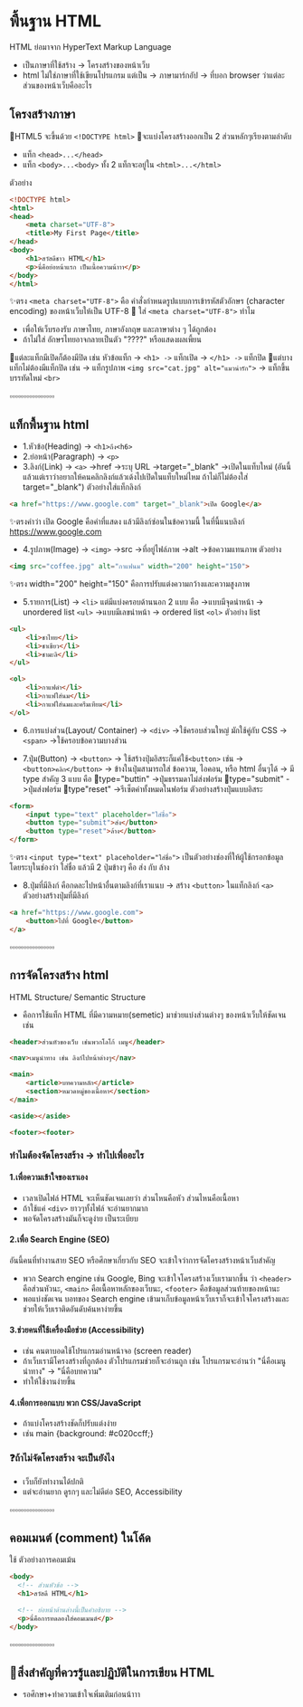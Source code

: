 # พื้นฐาน HTML
HTML ย่อมาจาก HyperText Markup Language 
- เป็นภาษาที่ใช้สร้าง -> โครงสร้างของหน้าเว็บ 
- html ไม่ใช่ภาษาที่ใช้เขียนโปรแกรม แต่เป็น -> ภาษามาร์กอัป -> ที่บอก browser ว่าแต่ละส่วนของหน้าเว็บคืออะไร

## โครงสร้างภาษา 
🔸HTML5 จะขึ้นด้วย `<!DOCTYPE html>`
🔸จะแบ่งโครงสร้างออกเป็น 2 ส่วนหลักๆเรียงตามลำดับ
- แท็ก `<head>...</head>` 
- แท็ก `<body>...<body>`
ทั้ง 2 แท็กจะอยู่ใน `<html>...</html>`

ตัวอย่าง
```html
<!DOCTYPE html>
<html>
<head>
    <meta charset="UTF-8">
    <title>My First Page</title>
</head>
<body>
    <h1>สวัสดีชาว HTML</h1>
    <p>นี่คือย่อหน้าแรก เป็นเนื้อความน้าาา</p>
</body>
</html>
```
✨ตรง `<meta charset="UTF-8">` คือ คำสั่งกำหนดรูปแบบการเข้ารหัสตัวอักษร (character encoding) ของหน้าเว็บให้เป็น UTF-8
🔹 ใส่ `<meta charset="UTF-8">` ทำไม
- เพื่อให้เว็บรองรับ ภาษาไทย, ภาษาอังกฤษ และภาษาต่าง ๆ ได้ถูกต้อง
- ถ้าไม่ใส่ อักษรไทยอาจกลายเป็นตัว "????" หรือแสดงผลเพี้ยน

🔸แต่ละแท็กมีเปิดก็ต้องมีปิด เช่น หัวข้อแท็ก
    → `<h1> ->` แท็กเปิด
    → `</h1> ->` แท็กปิด
🔸แต่บางแท็กไม่ต้องมีแท็กปิด เช่น
    → แท็กรูปภาพ `<img src="cat.jpg" alt="แมวน่ารัก">`
    → แท็กขึ้นบรรทัดใหม่ `<br>`

▫️▫️▫️▫️▫️▫️▫️▫️▫️▫️▫️▫️▫️▫️▫️▫️

## แท็กพื้นฐาน html
- 1.หัวข้อ(Heading) -> `<h1>ถึง<h6>`
- 2.ย่อหน้า(Paragraph) -> `<p>`
- 3.ลิงก์(Link) -> `<a>`
    →href ->ระบุ URL
    →target="_blank" ->เปิดในแท็บใหม่ (อันนี้แล้วแต่เราว่าอยากให้คนคลิกลิงก์แล้วเด้งไปเปิดในแท็บใหม่ไหม ถ้าไม่ก็ไม่ต้องใส่ target="_blank")
ตัวอย่างใส่แท็กลิงก์
```html
<a href="https://www.google.com" target="_blank">เปิด Google</a>
```
✨ตรงคำว่า เปิด Google คือคำที่แสดง แล้วมีลิงก์ซ่อนในข้อความนี้ ในที่นี้แนบลิงก์ https://www.google.com 

- 4.รูปภาพ(Image) -> `<img>`
    →src ->ที่อยู่ไฟล์ภาพ
    →alt ->ข้อความแทนภาพ
ตัวอย่าง
```html
<img src="coffee.jpg" alt="กาแฟนม" width="200" height="150">
```
✨ตรง width="200" height="150" คือการปรับแต่งความกว้างและความสูงภาพ

- 5.รายการ(List) -> `<li>` แต่มีแบ่งครอบด้านนอก 2 แบบ คือ
    →แบบมีจุดนำหน้า -> unordered list `<ul>`
    →แบบมีเลขนำหน้า -> ordered list `<ol>`
ตัวอย่าง list

```html
<ul>
    <li>ชาไทย</li>
    <li>ชาเขียว</li>
    <li>ชามะลิ</li>
</ul>

<ol>
    <li>กาแฟดำ</li>
    <li>กาแฟใส่นม</li>
    <li>กาแฟใส่นมและครีมเทียม</li>
</ol>
```
- 6.การแบ่งส่วน(Layout/ Container)
    → `<div>` ->ใช้ครอบส่วนใหญ่ มักใช้คู่กับ CSS
    → `<span>` ->ใช้ครอบข้อความบางส่วน

- 7.ปุ่ม(Button) -> `<button>`
    → ใช้สร้างปุ่มอิสระก็แค่ใช้`<button>` เช่น -> `<button>คลิก</button>`
    → ข้างในปุ่มสามารถใส่ ข้อความ, ไอคอน, หรือ html อื่นๆได้
    → มี type สำคัญ 3 แบบ คือ
        🔘type="buttin" ->ปุ่มธรรมดาไม่ส่งฟอร์ม
        🔘type="submit" ->ปุ่มส่งฟอร์ม
        🔘type"reset" ->รีเซ็ตค่าทั้งหมดในฟอร์ม
ตัวอย่างสร้างปุ่มแบบอิสระ
```html
<form>
    <input type="text" placeholder="ใส่ชื่อ">
    <button type="submit">ส่ง</button>
    <button type="reset">ล้าง</button>
</form>
```
✨ตรง `<input type="text" placeholder="ใส่ชื่อ">` เป็นตัวอย่างช่องที่ให้ผู้ใช้กรอกข้อมูลโดยระบุในช่องว่า ใส่ชื่อ 
  แล้วมี 2 ปุ่มข้างๆ คือ ส่ง กับ ล้าง

- 8.ปุ่มที่มีลิงก์ คือกดละไปหน้าอื่นตามลิงก์ที่เราแนบ
    → สร้าง `<button>` ในแท็กลิงก์ `<a>`
ตัวอย่างสร้างปุ่มที่มีลิงก์
```html
<a href="https://www.google.com">
    <button>ไปที่ Google</button>
</a>
```
▫️▫️▫️▫️▫️▫️▫️▫️▫️▫️▫️▫️▫️▫️▫️▫️

## การจัดโครงสร้าง html
HTML Structure/ Semantic Structure
- คือการใช้แท็ก HTML ที่มีความหมาย(semetic) มาช่วยแบ่งส่วนต่างๆ ของหน้าเว็บให้ชัดเจน เช่น
```html
<header>ส่วนหัวของเว็บ เช่นพวกโลโก้ เมนู</header>

<nav>เมนูนำทาง เช่น ลิงก์ไปหน้าต่างๆ</nav>

<main>
    <article>บทความหลัก</article>
    <section>หมวดหมู่ของเนื้อหา</section>
</main>

<aside></aside>

<footer><footer>
```
### ทำไมต้องจัดโครงสร้าง -> ทำไปเพื่ออะไร
#### 1.เพื่อความเข้าใจของเราเอง
- เวลาเปิดไฟล์ HTML จะเห็นชัดเจนเลยว่า ส่วนไหนคือหัว ส่วนไหนคือเนื้อหา
- ถ้าใช้แค่ `<div>` ยาวๆทั้งไฟล์ จะอ่านยากมาก 
- พอจัดโครงสร้างมันก็จะดูง่าย เป็นระเบียบ
#### 2.เพื่อ Search Engine (SEO)
อันนี้คนที่ทำงานสาย SEO หรือศึกษาเกี่ยวกับ SEO จะเข้าใจว่าการจัดโครงสร้างหน้าเว็บสำคัญ
- พวก Search engine เช่น Google, Bing จะเข้าใจโครงสร้างเว็บเรามากขึ้น ว่า `<header>` คือส่วนหัวนะ, `<main>` คือเนื้อหาหลักของเว็บนะ, `<footer>` คือข้อมูลส่วนท้ายของหน้านะ
- พอแบ่งชัดเจน บอทของ Search engine เข้ามาเก็บข้อมูลหน้าเว็บเราก็จะเข้าใจโครงสร้างและช่วยให้เว็บเราติดอันดับค้นหาง่ายขึ้น
#### 3.ช่วยคนที่ใช้เครื่องมือช่วย (Accessibility)
- เช่น คนตาบอดใช้โปรแกรมอ่านหน้าจอ (screen reader)
- ถ้าเว็บเรามีโครงสร้างที่ถูกต้อง ตัวโปรแกรมช่วยก็จะอ่านถูก เช่น โปรแกรมจะอ่านว่า "นี่คือเมนูนำทาง" -> "นี่คือบทความ"
- ทำให้ใช้งานง่ายขึ้น
#### 4.เพื่อการออกแบบ พวก CSS/JavaScript
- ถ้าแบ่งโครงสร้างชัดก็ปรับแต่งง่าย
- เช่น main {background: #c020ccff;}

### ❓ถ้าไม่จัดโครงสร้าง จะเป็นยังไง
- เว็บก็ยังทำงานได้ปกติ 
- แต่จะอ่านยาก ดูรกๆ และไม่ดีต่อ SEO, Accessibility

▫️▫️▫️▫️▫️▫️▫️▫️▫️▫️▫️▫️▫️▫️▫️▫️
## คอมเมนต์ (comment) ในโค้ด 
ใช้ <!-- นี่คือคอมเมนต์ -->
ตัวอย่างการคอมเม้น
```html
<body>
  <!-- ส่วนหัวข้อ -->
  <h1>สวัสดี HTML</h1>

  <!-- ย่อหน้าด้านล่างนี้เป็นคำอธิบาย -->
  <p>นี่คือการทดลองใส่คอมเมนต์</p>
</body>
```

▫️▫️▫️▫️▫️▫️▫️▫️▫️▫️▫️▫️▫️▫️▫️▫️

## 🌟สิ่งสำคัญที่ควรรู้และปฏิบัติในการเขียน HTML
- รอศึกษา+ทำความเข้าใจเพิ่มเติมก่อนน้าาา
